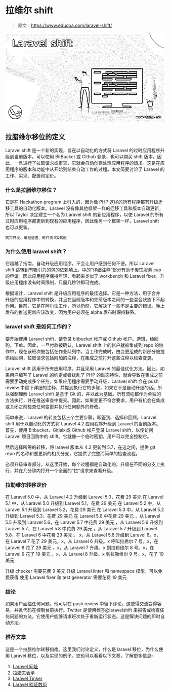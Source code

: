 # 拉维尔 shift

> 原文：<https://www.educba.com/laravel-shift/>

![Laravel shift](img/b019d72d0b07889ddff7806964b88660.png)



## 拉腊维尔移位的定义

Laravel shift 是一个新的实现，旨在以自动化的方式将 Laravel 的过时应用程序升级到当前版本。可以使用 BitBucket 或 Github 登录，也可以购买 shift 版本。因此，一旦进行了拉取请求或审查，它就会自动创建处理应用程序的请求。这是在应用程序的版本和功能中从开始到结束自动工作的过程。本文简要讨论了 Laravel 的工作、实现、配置和定价。

### 什么是拉腊维尔移位？

它是在 Hackathon program 上引入的，因为像 PHP 这样的所有程序都有升级迁移工具的自动化版本。Laravel 没有像其他框架一样的迁移工具和版本自动更新，所以 Taylor 决定建立一个名为 Laravel shift 的新应用程序，以使 Laravel 的所有过时应用程序都更新到现有的应用程序，因此像另一个框架一样，Laravel shift 也可以更新。

<small>网页开发、编程语言、软件测试&其他</small>

### 为什么使用 laravel shift？

它超越了指南，自动升级应用程序，不会让用户感到任何不便。所以 Laravel shift 跳转到有吸引力的包的依赖项上。中的“详细注释”部分有助于餐饮服务 cap 的申请。因此应用程序保持年轻，看起来类似于 workbench 和 Laravel fixer。升级应用程序没有时间限制，只需几秒钟即可完成。

根据设计，Laravel shift 是升级应用程序的最佳选择。它是一种方法，用于合并升级的应用程序中的转换，并且在当前版本和先前版本之间的一些混合状态下不起作用。目前，它是在阿尔法工作，所以仍然，它解决了一些不是主要的错误。晚上发布的推送更新应该改变，因为用户必须在 alpha 发布时保持联系。

### laravel shift 是如何工作的？

要开始使用 Laravel shift，请登录 bitbucket 帐户或 Github 帐户。选班，给回购，下单。因此，一旦付款被确认，Laravel shift 上的帐户就被集成到 repo 的协作中，现在该班次被包括在作业队列中。当工作完成时，由变更组成的新部分被提供给回购，拉取请求包括附加的注释，在集成之前打开这些注释以检查变更。

Laravel shift 适用于所有应用程序，并且采用 Laravel 的最佳优化方法。因此，如果用户编写了 Laravel 的约定或者扰乱了 PHP 的动态特性，就会导致在集成之前需要手动完成多个任务。如果应用程序需要手动升级，Laravel shift 会在 push review 中留下详细的注释，并提到执行它的步骤，如果它不是自动升级的话。所以强制理解 Laravel shift 是基于 Git 的，并以此为基础。所有流程都作为单独的方法执行，并在推送审查中提交。因此，如果变更不符合要求，用户有机会在集成或关闭之前检查任何变更并执行任何额外的修改。

简单来说，Laravel 的转变包括三个主要步骤，即签到、选择和回顾。Laravel shift 用于以自动化的方式将 Laravel 4.2 应用程序升级到 Laravel 的当前版本。
首先，使用 Bitbucket、Gitlab 或 Github 帐户登录 Laravel shift，以便访问 Laravel 项目回购中的 shift。它就像一个临时密钥，用户可以完全控制它。

然后选择所需的转移，将 laravel 版本从 4.2 更新到 5.7，在这之间，提供 git repo 的名称和要更新的相关分支，它提供了完整而简单的检查流程。

必须升级审查部分。从这里开始，每个过程都是自动化的。升级在不同的分支上执行，并在几分钟内打开一个全面的“拉”请求来查看升级。

### 拉勒维尔转移定价

在 Laravel 5.0 中，从 Laravel 4.2 升级到 Laravel 5.0，花费 29 美元
在 Laravel 5.1 中，从 Laravel 5.0 升级到 Laravel 5.1，花费 29 美元
在 Laravel 5.2 中，从 Laravel 5.1 升级到 Laravel 5.2，花费 29 美元
在 Laravel 5.3 中，从 Laravel 5.2 升级到 Laravel 5.3，花费 29 美元 在 Laravel 5.6 中花费 29 美元
，从 Laravel 5.5 升级到 Laravel 5.6，在 Laravel 5.7 中花费 29 美元
，从 Laravel 5.6 升级到 Laravel 5.7，在 Laravel 5.8 中花费 29 美元
，从 Laravel 5.7 升级到 Laravel 5.8，在 Laravel 6 中花费 29 美元
。 x，从 Laravel 5.8 升级到 Laravel 6。x，在 Laravel 7 花了 29
美元。x，从 Laravel 6 升级。x 呼叫拉弗尔 7 号。x，在 Laravel 8 花了 29 美元
。x，从 Laravel 7 升级。x 到拉勒维尔 8 号。x，在 Laravel 9 花了 19 美元
。x，从 Laravel 8 升级。x 到拉勒维尔 9 号。x，花了 19 美元

升级 checker 需要花费 9 美元
升级 Laravel linter 和 namespace 模型，可以免费获得
使用 Laravel fixer 和 test generator 需要花费 19 美元

### 结论

如果用户面临任何问题，他可以在 push review 中留下评论，这使得交流变得容易，并且代码在控制台前执行。Twitter 是使用标签@laravelshift 来报告或检查任何问题的方法。它使用户能够请求班次处于重新运行状态。这是解决问题的即时自动方法。

### 推荐文章

这是一个拉腊维尔转移指南。这里我们讨论定义，什么是 laravel 移位，为什么使用 Laravel 移位，以及实现的例子。您也可以看看以下文章，了解更多信息–

1.  [Laravel 网址](https://www.educba.com/laravel-url/)
2.  [拉腊夫表单](https://www.educba.com/laravel-orm/)
3.  [Laravel Tinker](https://www.educba.com/laravel-tinker/)
4.  [Laravel 验证数组](https://www.educba.com/laravel-validate-array/)





